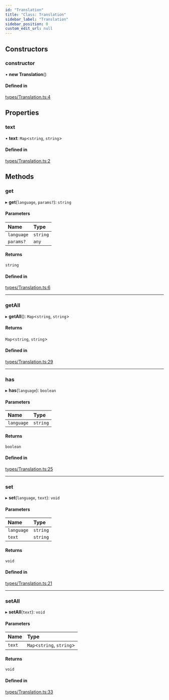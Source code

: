 ```yaml
---
id: "Translation"
title: "Class: Translation"
sidebar_label: "Translation"
sidebar_position: 0
custom_edit_url: null
---
```


## Constructors

### constructor

• **new Translation**()

#### Defined in

[types/Translation.ts:4](https://github.com/ZumitoTeam/zumito-framework/blob/3f6ac2b/src/types/Translation.ts#L4)

## Properties

### text

• **text**: `Map`<`string`, `string`\>

#### Defined in

[types/Translation.ts:2](https://github.com/ZumitoTeam/zumito-framework/blob/3f6ac2b/src/types/Translation.ts#L2)

## Methods

### get

▸ **get**(`language`, `params?`): `string`

#### Parameters

| Name | Type |
| :------ | :------ |
| `language` | `string` |
| `params?` | `any` |

#### Returns

`string`

#### Defined in

[types/Translation.ts:6](https://github.com/ZumitoTeam/zumito-framework/blob/3f6ac2b/src/types/Translation.ts#L6)

___

### getAll

▸ **getAll**(): `Map`<`string`, `string`\>

#### Returns

`Map`<`string`, `string`\>

#### Defined in

[types/Translation.ts:29](https://github.com/ZumitoTeam/zumito-framework/blob/3f6ac2b/src/types/Translation.ts#L29)

___

### has

▸ **has**(`language`): `boolean`

#### Parameters

| Name | Type |
| :------ | :------ |
| `language` | `string` |

#### Returns

`boolean`

#### Defined in

[types/Translation.ts:25](https://github.com/ZumitoTeam/zumito-framework/blob/3f6ac2b/src/types/Translation.ts#L25)

___

### set

▸ **set**(`language`, `text`): `void`

#### Parameters

| Name | Type |
| :------ | :------ |
| `language` | `string` |
| `text` | `string` |

#### Returns

`void`

#### Defined in

[types/Translation.ts:21](https://github.com/ZumitoTeam/zumito-framework/blob/3f6ac2b/src/types/Translation.ts#L21)

___

### setAll

▸ **setAll**(`text`): `void`

#### Parameters

| Name | Type |
| :------ | :------ |
| `text` | `Map`<`string`, `string`\> |

#### Returns

`void`

#### Defined in

[types/Translation.ts:33](https://github.com/ZumitoTeam/zumito-framework/blob/3f6ac2b/src/types/Translation.ts#L33)

